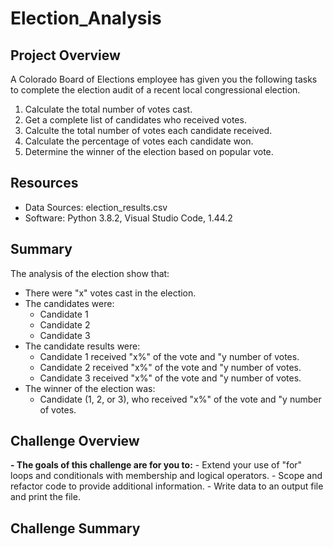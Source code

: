 # Election_Analysis

## Project Overview
A Colorado Board of Elections employee has given you the following tasks to complete the election audit of a recent local congressional election.

1. Calculate the total number of votes cast.
2. Get a complete list of candidates who received votes.
3. Calculte the total number of votes each candidate received.
4. Calculate the percentage of votes each candidate won.
5. Determine the winner of the election based on popular vote. 

## Resources
- Data Sources: election_results.csv
- Software: Python 3.8.2, Visual Studio Code, 1.44.2

## Summary
The analysis of the election show that:
- There were "x" votes cast in the election.
- The candidates were:
    - Candidate 1
    - Candidate 2
    - Candidate 3
- The candidate results were:
    - Candidate 1 received "x%" of the vote and "y number of votes.
    - Candidate 2 received "x%" of the vote and "y number of votes.
    - Candidate 3 received "x%" of the vote and "y number of votes.
- The winner of the election was:
    - Candidate (1, 2, or 3), who received "x%" of the vote and "y number of votes.
    
## Challenge Overview
**- The goals of this challenge are for you to:**
    - Extend your use of "for" loops and conditionals with membership and logical operators.
    - Scope and refactor code to provide additional information.
    - Write data to an output file and print the file.

## Challenge Summary
